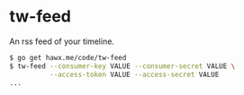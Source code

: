 # tw-feed

An rss feed of your timeline.

``` bash
$ go get hawx.me/code/tw-feed
$ tw-feed --consumer-key VALUE --consumer-secret VALUE \
          --access-token VALUE --access-secret VALUE
...
```

